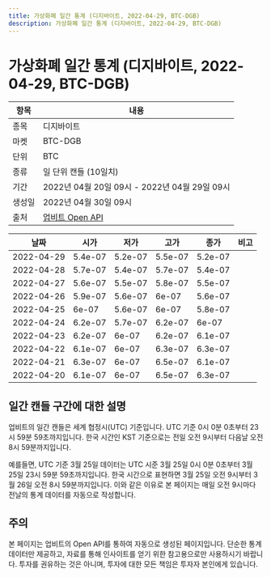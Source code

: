 ```yaml
---
title: 가상화폐 일간 통계 (디지바이트, 2022-04-29, BTC-DGB)
description: 가상화폐 일간 통계 (디지바이트, 2022-04-29, BTC-DGB)
---
```



가상화폐 일간 통계 (디지바이트, 2022-04-29, BTC-DGB)
===

|항목|내용|
|--|--|
|종목|디지바이트|
|마켓|BTC-DGB|
|단위|BTC|
|종류|일 단위 캔들 (10일치)|
|기간|2022년 04월 20일 09시 - 2022년 04월 29일 09시|
|생성일|2022년 04월 30일 09시|
|출처|[업비트 Open API](https://docs.upbit.com)|


|날짜|시가|저가|고가|종가|비고|
|--|--|--|--|--|--|
|2022-04-29|5.4e-07|5.2e-07|5.5e-07|5.2e-07|    |
|2022-04-28|5.7e-07|5.4e-07|5.7e-07|5.4e-07|    |
|2022-04-27|5.6e-07|5.5e-07|5.8e-07|5.5e-07|    |
|2022-04-26|5.9e-07|5.6e-07|6e-07|5.6e-07|    |
|2022-04-25|6e-07|5.6e-07|6e-07|5.8e-07|    |
|2022-04-24|6.2e-07|5.7e-07|6.2e-07|6e-07|    |
|2022-04-23|6.2e-07|6e-07|6.2e-07|6.1e-07|    |
|2022-04-22|6.1e-07|6e-07|6.3e-07|6.3e-07|    |
|2022-04-21|6.3e-07|6e-07|6.5e-07|6.1e-07|    |
|2022-04-20|6.1e-07|6e-07|6.5e-07|6.3e-07|    |


일간 캔들 구간에 대한 설명
---


업비트의 일간 캔들은 세계 협정시(UTC) 기준입니다. 
UTC 기준 0시 0분 0초부터 23시 59분 59초까지입니다. 
한국 시간인 KST 기준으로는 전일 오전 9시부터 다음날 오전 8시 59분까지입니다. 


예를들면, UTC 기준 3월 25일 데이터는 UTC 시준 3월 25일 0시 0분 0초부터 3월 25일 23시 59분 59초까지입니다. 
한국 시간으로 표현하면 3월 25일 오전 9시부터 3월 26일 오전 8시 59분까지입니다. 
이와 같은 이유로 본 페이지는 매일 오전 9시마다 전날의 통계 데이터를 자동으로 작성합니다. 


주의
---


본 페이지는 업비트의 Open API를 통하여 자동으로 생성된 페이지입니다. 
단순한 통계 데이터만 제공하고, 자료를 통해 인사이트를 얻기 위한 참고용으로만 사용하시기 바랍니다. 
투자를 권유하는 것은 아니며, 투자에 대한 모든 책임은 투자자 본인에게 있습니다. 
